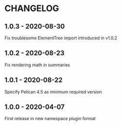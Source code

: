 CHANGELOG
=========

1.0.3 - 2020-08-30
------------------

Fix troublesome ElementTree import introduced in v1.0.2

1.0.2 - 2020-08-23
------------------

Fix rendering math in summaries

1.0.1 - 2020-08-22
------------------

Specify Pelican 4.5 as minimum required version

1.0.0 - 2020-04-07
------------------

First release in new namespace plugin format

